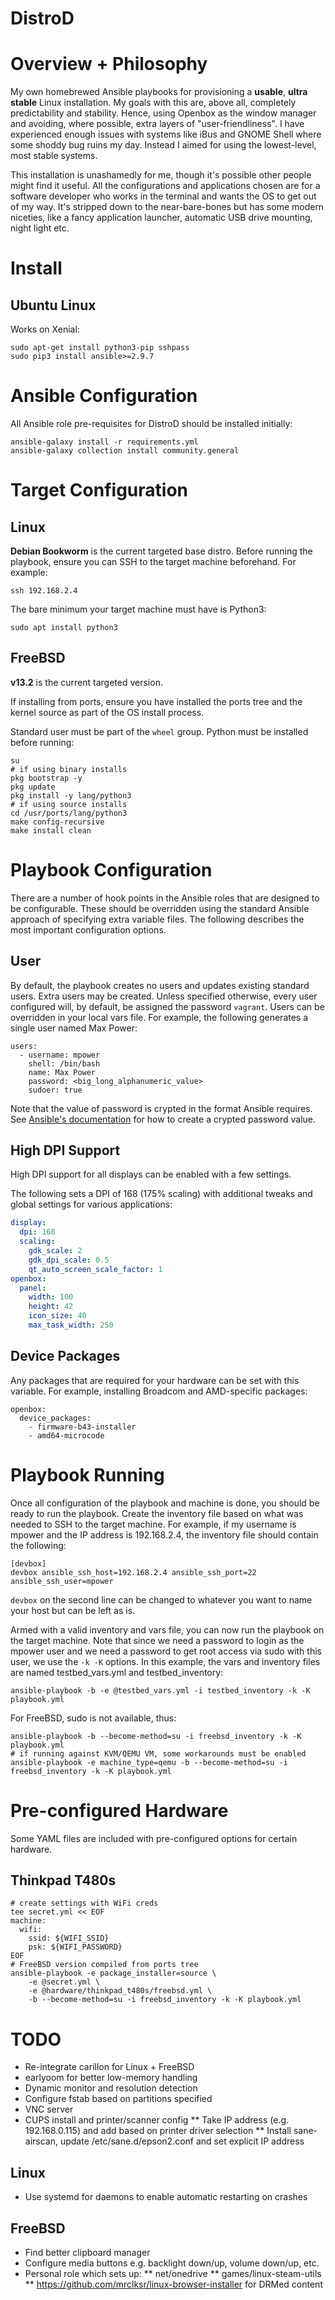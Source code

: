 # DistroD

# Overview + Philosophy

My own homebrewed Ansible playbooks for provisioning a **usable**,
**ultra stable** Linux installation. My goals with this are, above all,
completely predictability and stability. Hence, using Openbox as the window
manager and avoiding, where possible, extra layers of "user-friendliness". I
have experienced enough issues with systems like iBus and GNOME Shell where
some shoddy bug ruins my day. Instead I aimed for using the lowest-level, most
stable systems.

This installation is unashamedly for me, though it's possible other people
might find it useful. All the configurations and applications chosen are for a
software developer who works in the terminal and wants the OS to get out of my
way. It's stripped down to the near-bare-bones but has some modern niceties,
like a fancy application launcher, automatic USB drive mounting, night light etc.

# Install

## Ubuntu Linux

Works on Xenial:

    sudo apt-get install python3-pip sshpass
    sudo pip3 install ansible>=2.9.7

# Ansible Configuration

All Ansible role pre-requisites for DistroD should be installed initially:

    ansible-galaxy install -r requirements.yml
    ansible-galaxy collection install community.general

# Target Configuration

## Linux

**Debian Bookworm** is the current targeted base distro.
Before running the playbook, ensure you can SSH to the target machine
beforehand. For example:

    ssh 192.168.2.4

The bare minimum your target machine must have is Python3:

    sudo apt install python3

## FreeBSD

**v13.2** is the current targeted version. 

If installing from ports, ensure you have installed the ports tree and the kernel
source as part of the OS install process.

Standard user must be part of the `wheel` group. Python must
be installed before running:

```shell
su
# if using binary installs
pkg bootstrap -y
pkg update
pkg install -y lang/python3
# if using source installs
cd /usr/ports/lang/python3
make config-recursive
make install clean
```

# Playbook Configuration

There are a number of hook points in the Ansible roles that are designed to be
configurable. These should be overridden using the standard Ansible approach of
specifying extra variable files. The following describes the most important configuration options.

## User

By default, the playbook creates no users and updates existing standard users.
Extra users may be created. Unless specified otherwise, every user configured will, by
default, be assigned the password `vagrant`.
Users can be overridden in your local vars file. For example, the following
generates a single user named Max Power:

    users:
      - username: mpower
        shell: /bin/bash
        name: Max Power
        password: <big_long_alphanumeric_value>
        sudoer: true

Note that the value of password is crypted in the format Ansible requires.
See [Ansible's documentation](http://docs.ansible.com/ansible/latest/faq.html#how-do-i-generate-crypted-passwords-for-the-user-module)
for how to create a crypted password value.

## High DPI Support

High DPI support for all displays can be enabled with a few settings.

The following sets a DPI of 168 (175% scaling) with additional tweaks
and global settings for various applications:
```yaml
display:
  dpi: 168
  scaling:
    gdk_scale: 2
    gdk_dpi_scale: 0.5
    qt_auto_screen_scale_factor: 1
openbox:
  panel:
    width: 100
    height: 42
    icon_size: 40
    max_task_width: 250
```

## Device Packages

Any packages that are required for your hardware can be set with this variable.
For example, installing Broadcom and AMD-specific packages:

    openbox:
      device_packages:
        - firmware-b43-installer
        - amd64-microcode

# Playbook Running

Once all configuration of the playbook and machine is done, you should be ready
to run the playbook.
Create the inventory file based on what was needed to SSH to the target machine.
For example, if my username is mpower and the IP address is 192.168.2.4, the
inventory file should contain the following:

    [devbox]
    devbox ansible_ssh_host=192.168.2.4 ansible_ssh_port=22 ansible_ssh_user=mpower

`devbox` on the second line can be changed to whatever you want to name your
host but can be left as is.

Armed with a valid inventory and vars file, you can now run the playbook on the
target machine. Note that since we need a password to login as the mpower user
and we need a password to get root access via sudo with this user, we use
the `-k -K` options. In this example, the vars and inventory files are named
testbed_vars.yml and testbed_inventory:

    ansible-playbook -b -e @testbed_vars.yml -i testbed_inventory -k -K playbook.yml

For FreeBSD, sudo is not available, thus:

```shell
ansible-playbook -b --become-method=su -i freebsd_inventory -k -K playbook.yml
# if running against KVM/QEMU VM, some workarounds must be enabled
ansible-playbook -e machine_type=qemu -b --become-method=su -i freebsd_inventory -k -K playbook.yml
```

# Pre-configured Hardware

Some YAML files are included with pre-configured options for certain hardware.

## Thinkpad T480s

```shell
# create settings with WiFi creds
tee secret.yml << EOF
machine:
  wifi:
    ssid: ${WIFI_SSID}
    psk: ${WIFI_PASSWORD}
EOF
# FreeBSD version compiled from ports tree
ansible-playbook -e package_installer=source \
    -e @secret.yml \
    -e @hardware/thinkpad_t480s/freebsd.yml \
    -b --become-method=su -i freebsd_inventory -k -K playbook.yml
```

# TODO

* Re-integrate carillon for Linux + FreeBSD
* earlyoom for better low-memory handling
* Dynamic monitor and resolution detection
* Configure fstab based on partitions specified
* VNC server
* CUPS install and printer/scanner config
** Take IP address (e.g. 192.168.0.115) and add based on printer driver selection
** Install sane-airscan, update /etc/sane.d/epson2.conf and set explicit IP address

## Linux

* Use systemd for daemons to enable automatic restarting on crashes

## FreeBSD

* Find better clipboard manager
* Configure media buttons e.g. backlight down/up, volume down/up, etc.
* Personal role which sets up:
** net/onedrive
** games/linux-steam-utils
** https://github.com/mrclksr/linux-browser-installer for DRMed content